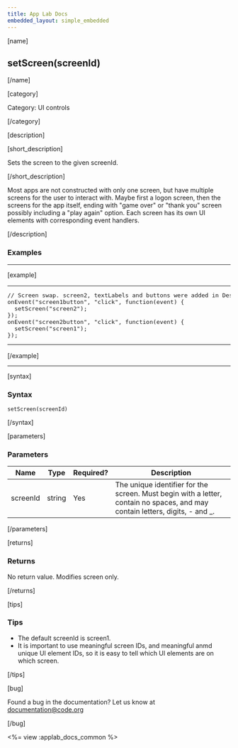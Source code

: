 ```yaml
---
title: App Lab Docs
embedded_layout: simple_embedded
---
```


[name]

## setScreen(screenId)

[/name]

[category]

Category: UI controls

[/category]

[description]

[short_description]

Sets the screen to the given screenId.

[/short_description]

Most apps are not constructed with only one screen, but have multiple screens for the user to interact with. Maybe first a logon screen, then the screens for the app itself, ending with "game over" or "thank you" screen possibly including a "play again" option. Each screen has its own UI elements with corresponding event handlers.

[/description]

### Examples
____________________________________________________

[example]

<table>
<tr>
<td style="border-style:none; width:90%; padding:0px">
<pre>
// Screen swap. screen2, textLabels and buttons were added in Design mode.
onEvent("screen1button", "click", function(event) {
  setScreen("screen2");
});
onEvent("screen2button", "click", function(event) {
  setScreen("screen1");
});
</pre>
</td>
<td style="border-style:none; width:10%; padding:0px">
<img src='https://images.code.org/7edc7cae04f11aabdc8974e8216c8024-image-1447072288182.gif'>
</td>
</tr>
</table>

[/example]

____________________________________________________

[syntax]

### Syntax

```
setScreen(screenId)
```

[/syntax]

[parameters]

### Parameters

| Name  | Type | Required? | Description |
|-----------------|------|-----------|-------------|
| screenId | string | Yes | The unique identifier for the screen. Must begin with a letter, contain no spaces, and may contain letters, digits, - and _.  |

[/parameters]

[returns]

### Returns
No return value. Modifies screen only.

[/returns]

[tips]

### Tips

- The default screenId is screen1.
- It is important to use meaningful screen IDs, and meaningful anmd unique UI element IDs, so it is easy to tell which UI elements are on which screen.

[/tips]

[bug]

Found a bug in the documentation? Let us know at documentation@code.org

[/bug]

<%= view :applab_docs_common %>
